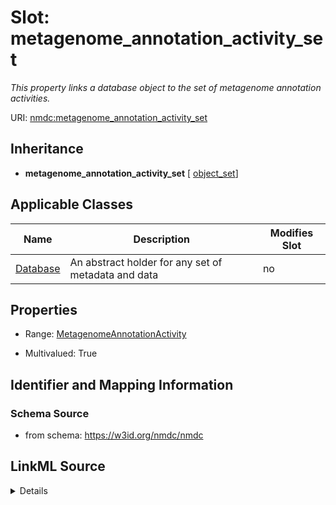 # Slot: metagenome_annotation_activity_set


_This property links a database object to the set of metagenome annotation activities._



URI: [nmdc:metagenome_annotation_activity_set](https://w3id.org/nmdc/metagenome_annotation_activity_set)




## Inheritance

* **metagenome_annotation_activity_set** [ [object_set](object_set.md)]





## Applicable Classes

| Name | Description | Modifies Slot |
| --- | --- | --- |
[Database](Database.md) | An abstract holder for any set of metadata and data |  no  |







## Properties

* Range: [MetagenomeAnnotationActivity](MetagenomeAnnotationActivity.md)

* Multivalued: True





## Identifier and Mapping Information







### Schema Source


* from schema: https://w3id.org/nmdc/nmdc




## LinkML Source

<details>
```yaml
name: metagenome_annotation_activity_set
description: This property links a database object to the set of metagenome annotation
  activities.
from_schema: https://w3id.org/nmdc/nmdc
rank: 1000
mixins:
- object_set
domain: Database
multivalued: true
alias: metagenome_annotation_activity_set
domain_of:
- Database
range: MetagenomeAnnotationActivity
inlined: true
inlined_as_list: true

```
</details>